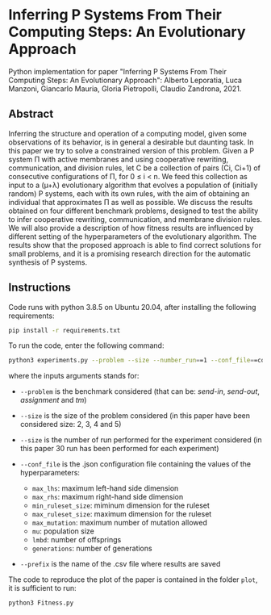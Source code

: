 # Inferring P Systems From Their Computing Steps: An Evolutionary Approach

Python implementation for paper "Inferring P Systems From Their Computing Steps: An Evolutionary Approach": Alberto Leporatia, Luca Manzoni, Giancarlo Mauria, Gloria Pietropolli, Claudio Zandrona, 2021.

## Abstract
Inferring the structure and operation of a computing model, given some observations of its behavior, is in general a desirable but daunting task. In this paper we try to solve a constrained version of this problem. Given a P system Π with active membranes and using cooperative rewriting, communication, and division
rules, let C be a collection of pairs (Ci, Ci+1) of consecutive configurations of Π, for 0 ≤ i < n. We feed this collection as input to a (µ+λ) evolutionary algorithm that evolves a population of (initially random) P systems, each with its own rules, with the aim of obtaining an individual that approximates Π as well as
possible. We discuss the results obtained on four different benchmark problems, designed to test the ability to infer cooperative rewriting, communication, and
membrane division rules. We will also provide a description of how fitness results are influenced by different setting of the hyperparameters of the evolutionary
algorithm. The results show that the proposed approach is able to find correct solutions for small problems, and it is a promising research direction for the
automatic synthesis of P systems.

## Instructions

Code runs with python 3.8.5 on Ubuntu 20.04, after installing the following requirements:  

```bash
pip install -r requirements.txt 
```

To run the code, enter the following command:

```bash
python3 experiments.py --problem --size --number_run==1 --conf_file==conf.json --prefix=='out' 
```
where the inputs arguments stands for: 
* `--problem` is the benchmark considered (that can be: _send-in_, _send-out_, _assignment_ and _tm_)
* `--size` is the size of the problem considered (in this paper have been considered size: 2, 3, 4 and 5)
* `--size` is the number of run performed for the experiment considered (in this paper 30 run has been performed for each experiment)
* `--conf_file` is the .json configuration file containing the values of the hyperparameters:
  * `max_lhs`: maximum left-hand side dimension 
  * `max_rhs`: maximum right-hand side dimension
  * `min_ruleset_size`: miminum dimension for the ruleset
  * `max_ruleset_size`: maximum dimension for the ruleset
  * `max_mutation`: maximum number of mutation allowed
  * `mu`: population size
  * `lmbd`: number of offsprings
  * `generations`: number of generations
  
* `--prefix` is the name of the .csv file where results are saved 

The code to reproduce the plot of the paper is contained in the folder `plot`, it is sufficient to run:
```bash
python3 Fitness.py 
```


